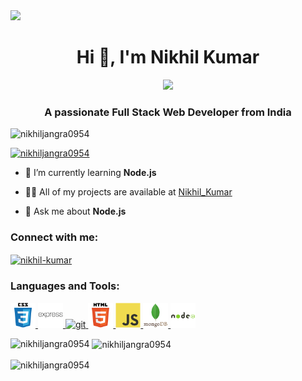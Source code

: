 <img src="https://camo.githubusercontent.com/48ec00ed4c84e771db4a1db90b56352923a8d644452a32b434d68e97006c9337/68747470733a2f2f63686b736b696c6c732e636f6d2f77702d636f6e74656e742f75706c6f6164732f323032302f30342f504e432d416e696d617465642d42616e6e6572732e676966">
<h1 align="center">Hi 👋, I'm Nikhil Kumar</h1>
<div align="center" width="20%"><img src="https://raw.githubusercontent.com/TheDudeThatCode/TheDudeThatCode/master/Assets/Developer.gif"></div>

<h3 align="center">A passionate Full Stack Web Developer from India</h3>

<p align="left"> <img src="https://komarev.com/ghpvc/?username=nikhiljangra0954&label=Profile%20views&color=0e75b6&style=flat" alt="nikhiljangra0954" /> </p>

<p align="left"> <a href="https://github.com/ryo-ma/github-profile-trophy"><img src="https://github-profile-trophy.vercel.app/?username=nikhiljangra0954" alt="nikhiljangra0954" /></a> </p>

- 🌱 I’m currently learning **Node.js**

- 👨‍💻 All of my projects are available at [Nikhil_Kumar](https://nikhiljangra0954.github.io)

- 💬 Ask me about **Node.js**

<h3 align="left">Connect with me:</h3>
<p align="left">
<a href="https://linkedin.com/in/nikhil-kumar" target="blank"><img align="center" src="https://raw.githubusercontent.com/rahuldkjain/github-profile-readme-generator/master/src/images/icons/Social/linked-in-alt.svg" alt="nikhil-kumar" height="30" width="40" /></a>
</p>

<h3 align="left">Languages and Tools:</h3>
<p align="left"> <a href="https://www.w3schools.com/css/" target="_blank" rel="noreferrer"> <img src="https://raw.githubusercontent.com/devicons/devicon/master/icons/css3/css3-original-wordmark.svg" alt="css3" width="40" height="40"/> </a> <a href="https://expressjs.com" target="_blank" rel="noreferrer"> <img src="https://raw.githubusercontent.com/devicons/devicon/master/icons/express/express-original-wordmark.svg" alt="express" width="40" height="40"/> </a> <a href="https://git-scm.com/" target="_blank" rel="noreferrer"> <img src="https://www.vectorlogo.zone/logos/git-scm/git-scm-icon.svg" alt="git" width="40" height="40"/> </a> <a href="https://www.w3.org/html/" target="_blank" rel="noreferrer"> <img src="https://raw.githubusercontent.com/devicons/devicon/master/icons/html5/html5-original-wordmark.svg" alt="html5" width="40" height="40"/> </a> <a href="https://developer.mozilla.org/en-US/docs/Web/JavaScript" target="_blank" rel="noreferrer"> <img src="https://raw.githubusercontent.com/devicons/devicon/master/icons/javascript/javascript-original.svg" alt="javascript" width="40" height="40"/> </a> <a href="https://www.mongodb.com/" target="_blank" rel="noreferrer"> <img src="https://raw.githubusercontent.com/devicons/devicon/master/icons/mongodb/mongodb-original-wordmark.svg" alt="mongodb" width="40" height="40"/> </a> <a href="https://nodejs.org" target="_blank" rel="noreferrer"> <img src="https://raw.githubusercontent.com/devicons/devicon/master/icons/nodejs/nodejs-original-wordmark.svg" alt="nodejs" width="40" height="40"/> </a> </p>

<p><img align="left" src="https://github-readme-stats.vercel.app/api/top-langs?username=nikhiljangra0954&show_icons=true&locale=en&layout=compact" alt="nikhiljangra0954" /></p>

<p>&nbsp;<img align="center" src="https://github-readme-stats.vercel.app/api?username=nikhiljangra0954&show_icons=true&locale=en" alt="nikhiljangra0954" /></p>

<p><img align="center" src="https://github-readme-streak-stats.herokuapp.com/?user=nikhiljangra0954&" alt="nikhiljangra0954" /></p>
